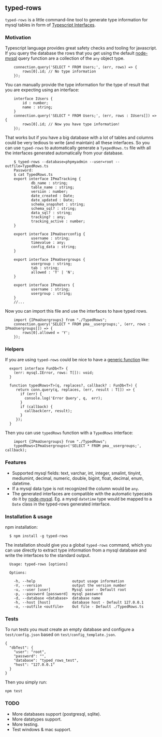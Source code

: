 ## typed-rows

`typed-rows` is a little command-line tool to generate type information for mysql tables in form of [Typescript Interfaces](https://www.typescriptlang.org/docs/handbook/interfaces.html).

### Motivation

Typescript language provides great safety checks and tooling for javascript. If you query the database the rows that you get using the default [node-mysql](https://github.com/mysqljs/mysql) query function are a collection of the `any` object type.
  
```
    connection.query('SELECT * FROM Users;', (err, rows) => {
        rows[0].id; // No type information
    });
```    

You can manually provide the type information for the type of result that you are expecting using an interface:
 
```
    interface IUsers {
        id : number;
        name : string;
    }
    connection.query('SELECT * FROM Users;', (err, rows : IUsers[]) => {
        rows[0].id; // Now you have type information!
    });
```    

That works but if you have a big database with a lot of tables and columns could be very tedious to write (and maintain) all these interfaces. So you can use `typed-rows` to automatically generate a `TyepedRows.ts` file with all the interfaces generated automatically from your database.    

```
    $ typed-rows --database=phpmyadmin --user=root --outfile=TypedRows.ts
    Password:
    $ cat TypedRows.ts
    export interface IPmaTracking { 
            db_name : string;
            table_name : string;
            version : number;
            date_created : Date;
            date_updated : Date;
            schema_snapshot : string;
            schema_sql? : string;
            data_sql? : string;
            tracking? : any;
            tracking_active : number;
    }
    
    export interface IPmaUserconfig { 
            username : string;
            timevalue : any;
            config_data : string;
    }
    
    export interface IPmaUsergroups { 
            usergroup : string;
            tab : string;
            allowed : 'Y' | 'N';
    }
    
    export interface IPmaUsers { 
            username : string;
            usergroup : string;
    }
    //...
```
    
Now you can import this file and use the interfaces to have typed rows.

```
    import {IPmaUsergroups} from "./TypedRows";
    connection.query('SELECT * FROM pma__usergroups;', (err, rows : IPmaUsergroups[]) => {
        rows[0].allowed = 'Y';
    });
```
  
### Helpers
  
If you are using `typed-rows` could be nice to have a [generic function](https://www.typescriptlang.org/docs/handbook/generics.html) like:
   
  ```
    export interface FunDb<T> {
      (err: mysql.IError, rows: T[]): void;
    }

    function typedRows<T>(q, replaces?, callback? : FunDb<T>) {
       return conn.query(q, replaces, (err, result : T[]) => {
         if (err) {
           console.log('Error Query', q,  err);
         }
         if (callback) {
           callback(err, result);
         }
       });
    }
  ```
   
   Then you can use `typedRows` function with a `TypedRows` interface:
    
```
    import {IPmaUsergroups} from "./TypedRows";
    typedRows<IPmaUsergroups>('SELECT * FROM pma__usergroups;', callback);    
```

### Features 

- Supported mysql fields: text, varchar, int, integer, smalint, tinyint, mediumint, decimal, numeric, double, bigint, float, decimal, enum, datetime.  
- If a mysql data type is not recognized the column would be `any`. 
- The generated interfaces are compatible with the automatic typecasts do it by [node-mysql](https://github.com/mysqljs/mysql). Eg. a mysql `datetime` type would be mapped to a `Date` class in the typed-rows generated interface.  
 

### Installation & usage

npm installation:

```
  $ npm install -g typed-rows
```

The installation should give you a global `typed-rows` command, which you can use directly to extract type information from a mysql database and write the interfaces to the standard output.

```
  Usage: typed-rows [options]

  Options:

    -h, --help                 output usage information
    -V, --version              output the version number
    -u, --user [user]          Mysql user - Default root
    -p, --password [password]  mysql password
    -d, --database <database>  database name
    -h, --host [host]          database host - Default 127.0.0.1
    -o, --outfile <outfile>    Out file - Default ./TypedRows.ts
```

### Tests
To run tests you must create an empty database and configure a `test/config.json` based on `test/config_template.json`.
```
{
  "dbTest": {
    "user": "root",
    "password": "",
    "database": "typed_rows_test",
    "host": "127.0.0.1"
  }
}
```
Then you simply run: 
```
npm test
```

### TODO

* More databases support (postgresql, sqlite).
* More datatypes support.
* More testing.
* Test windows & mac support.

